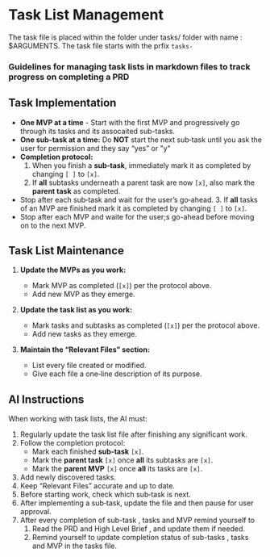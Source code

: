 # Task List Management
The task file is placed within the folder under tasks/ folder with name : $ARGUMENTS. The task file starts with the prfix `tasks-`

### Guidelines for managing task lists in markdown files to track progress on completing a PRD

## Task Implementation
- **One MVP at a time** - Start with the first MVP and progressively go through its tasks and its assocaited sub-tasks.
- **One sub-task at a time:** Do **NOT** start the next sub‑task until you ask the user for permission and they say “yes” or "y"
- **Completion protocol:**
  1. When you finish a **sub‑task**, immediately mark it as completed by changing `[ ]` to `[x]`.
  2. If **all** subtasks underneath a parent task are now `[x]`, also mark the **parent task** as completed.
- Stop after each sub‑task and wait for the user’s go‑ahead.
  3. If **all** tasks of an MVP are finished mark it as completed by changing `[ ]` to `[x]`.
- Stop after each MVP and waite for the user;s go-ahead before moving on to the next MVP.

## Task List Maintenance
1. **Update the MVPs as you work:**
   - Mark MVP as completed (`[x]`) per the protocol above.
   - Add new MVP as they emerge.


2. **Update the task list as you work:**
   - Mark tasks and subtasks as completed (`[x]`) per the protocol above.
   - Add new tasks as they emerge.

3. **Maintain the “Relevant Files” section:**
   - List every file created or modified.
   - Give each file a one‑line description of its purpose.

## AI Instructions

When working with task lists, the AI must:

1. Regularly update the task list file after finishing any significant work.
2. Follow the completion protocol:
   - Mark each finished **sub‑task** `[x]`.
   - Mark the **parent task** `[x]` once **all** its subtasks are `[x]`.
   - Mark the **parent MVP** `[x]` once **all** its tasks are `[x]`.
3. Add newly discovered tasks.
4. Keep “Relevant Files” accurate and up to date.
5. Before starting work, check which sub‑task is next.
6. After implementing a sub‑task, update the file and then pause for user approval.
7. After every completion of sub-task , tasks and MVP remind yourself to
   1. Read the PRD and High Level Brief , and update them if needed.
   2. Remind yourself to update completion status of sub-tasks , tasks and MVP in the tasks file. 
